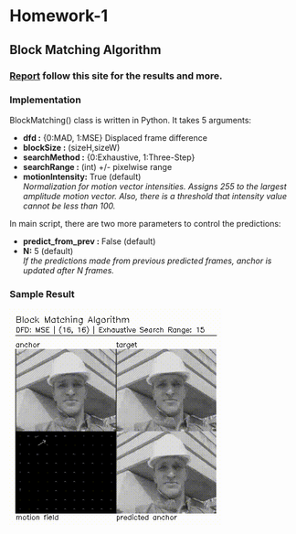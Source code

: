 # Homework-1
## Block Matching Algorithm
### [Report](https://001honi.github.io/static/projects/video-processing/block-matching/block_matching.html) follow this site for the results and more.


### Implementation
BlockMatching() class is written in Python. It takes 5 arguments:
<ul>
            <li><strong>dfd :</strong> {0:MAD, 1:MSE} Displaced frame difference </li>
            <li><strong>blockSize :</strong> (sizeH,sizeW) </li>
            <li><strong>searchMethod :</strong> {0:Exhaustive, 1:Three-Step} </li>
            <li><strong>searchRange :</strong> (int) +/- pixelwise range </li>
            <li><strong>motionIntensity:</strong> True (default) <br>
               <i>Normalization for motion vector intensities. Assigns 255 to the largest amplitude motion vector. 
                 Also, there is a threshold that intensity value cannot be less than 100.</i></li>
</ul>  
In main script, there are two more parameters to control the predictions:
<ul>
            <li><strong>predict_from_prev :</strong> False (default) </li>
            <li><strong>N:</strong> 5 (default) <br>
               <i>If the predictions made from previous predicted frames, anchor is updated after N frames.</i></li>
</ul>  

### Sample Result

![sample](videos/sample.gif) <br>
